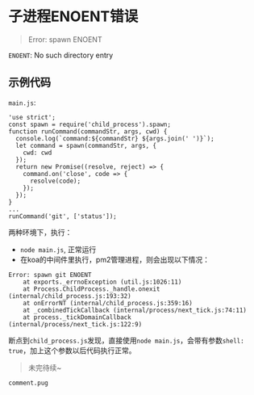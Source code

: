 # 子进程ENOENT错误

> Error: spawn ENOENT

`ENOENT`: No such directory entry


## 示例代码
`main.js`:
```
'use strict';
const spawn = require('child_process').spawn;
function runCommand(commandStr, args, cwd) {
  console.log(`command:${commandStr} ${args.join(' ')}`);
  let command = spawn(commandStr, args, {
    cwd: cwd
  });
  return new Promise((resolve, reject) => {
    command.on('close', code => {
      resolve(code);
    });
  });
}
...
runCommand('git', ['status']);
```

两种环境下，执行：
 
* `node main.js`, 正常运行
* 在koa的中间件里执行，pm2管理进程，则会出现以下情况：

```
Error: spawn git ENOENT
    at exports._errnoException (util.js:1026:11)
    at Process.ChildProcess._handle.onexit (internal/child_process.js:193:32)
    at onErrorNT (internal/child_process.js:359:16)
    at _combinedTickCallback (internal/process/next_tick.js:74:11)
    at process._tickDomainCallback (internal/process/next_tick.js:122:9)
```

断点到`child_process.js`发现，直接使用`node main.js`，会带有参数`shell: true`，加上这个参数以后代码执行正常。

> 未完待续~



```tpl
comment.pug
```